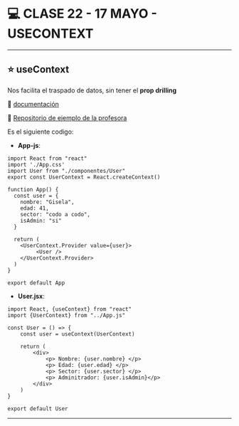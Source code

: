 # :computer: CLASE 22 - 17 MAYO - USECONTEXT

---

## :star: useContext

Nos facilita el traspado de datos, sin tener el **prop drilling**

:book: [documentación](https://react.dev/reference/react/useContext)

:book: [Repositorio de ejemplo de la profesora](https://github.com/GiselaFlores/usecontext)

Es el siguiente codigo:

- **App-js**:

```JSX
import React from "react"
import './App.css'
import User from "./componentes/User"
export const UserContext = React.createContext()

function App() {
  const user = {
    nombre: "Gisela",
    edad: 41,
    sector: "codo a codo",
    isAdmin: "si"
  }

  return (
    <UserContext.Provider value={user}>
         <User />
    </UserContext.Provider>
  )
}

export default App
```

- **User.jsx**:

```JSX
import React, {useContext} from "react"
import {UserContext} from "../App.js"

const User = () => {
    const user = useContext(UserContext)

    return (
        <div>
            <p> Nombre: {user.nombre} </p>
            <p> Edad: {user.edad} </p>
            <p> Sector: {user.sector} </p>
            <p> Adminitrador: {user.isAdmin}</p>
        </div>
    )
}

export default User
```

---
